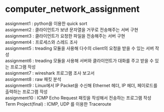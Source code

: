 # computer_network_assignment

assignment1 : python을 이용한 quick sort<br/>
assignment2 : 클라이언트가 보낸 문자열을 거꾸로 전송해주는 서버 구현<br/>
assignment3 : 클라이언트가 요청한 파일을 전송해주는 서버 구현<br/>
assignment4 : 프로세스와 스레드 조사<br/>
assignment5 : treading 모듈을 사용해 다수의 client의 요청을 받을 수 있는 서버 작성<br/>
assignment6 : treading 모듈을 사용해 서버와 클라이언트가 대화를 주고 받을 수 있는 프로그램 작성<br/>
assignment7 : wireshark 프로그램 조사 보고서<br/>
assignment8 : raw 패킷 분석<br/>
assignment9 : Linux에서 IP Packet을 수신해 Ethernet 헤더, IP 헤더, 페이로드를 출력하는 프로그램 작성<br/>
assignment10 : ICMP Echo Request 패킷을 작성해서 전송하는 프로그램 작성<br/>
Term Project(final) : ICMP, UDP 를 이용한 Traceroute<br/>
